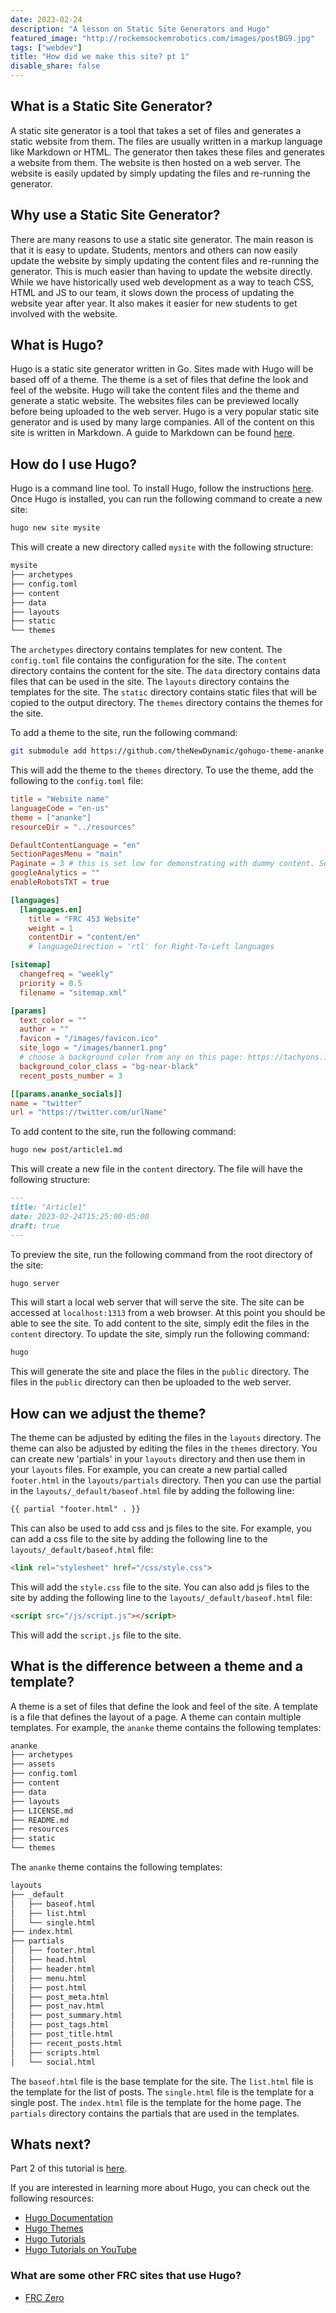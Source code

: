 ```yaml
---
date: 2023-02-24
description: "A lesson on Static Site Generators and Hugo"
featured_image: "http://rockemsockemrobotics.com/images/postBG9.jpg"
tags: ["webdev"]
title: "How did we make this site? pt 1"
disable_share: false
---
```


## What is a Static Site Generator?

A static site generator is a tool that takes a set of files and generates a static website from them. The files are usually written in a markup language like Markdown or HTML. The generator then takes these files and generates a website from them. The website is then hosted on a web server. The website is easily updated by simply updating the files and re-running the generator.

## Why use a Static Site Generator?

There are many reasons to use a static site generator. The main reason is that it is easy to update. Students, mentors and others can now easily update the website by simply updating the content files and re-running the generator. This is much easier than having to update the website directly. While we have historically used web development as a way to teach CSS, HTML and JS to our team, it slows down the process of updating the website year after year. It also makes it easier for new students to get involved with the website.

## What is Hugo?

Hugo is a static site generator written in Go. Sites made with Hugo will be based off of a theme. The theme is a set of files that define the look and feel of the website. Hugo will take the content files and the theme and generate a static website. The websites files can be previewed locally before being uploaded to the web server. Hugo is a very popular static site generator and is used by many large companies. All of the content on this site is written in Markdown. A guide to Markdown can be found [here](https://www.markdownguide.org/).

## How do I use Hugo?

Hugo is a command line tool. To install Hugo, follow the instructions [here](https://gohugo.io/getting-started/installing/). Once Hugo is installed, you can run the following command to create a new site:

```bash
hugo new site mysite
```

This will create a new directory called `mysite` with the following structure:

```bash
mysite
├── archetypes
├── config.toml
├── content
├── data
├── layouts
├── static
└── themes
```

The `archetypes` directory contains templates for new content. The `config.toml` file contains the configuration for the site. The `content` directory contains the content for the site. The `data` directory contains data files that can be used in the site. The `layouts` directory contains the templates for the site. The `static` directory contains static files that will be copied to the output directory. The `themes` directory contains the themes for the site.

To add a theme to the site, run the following command:

```bash
git submodule add https://github.com/theNewDynamic/gohugo-theme-ananke.git /themes/ananke
```

This will add the theme to the `themes` directory. To use the theme, add the following to the `config.toml` file:

```toml
title = "Website name"
languageCode = "en-us"
theme = ["ananke"]
resourceDir = "../resources"

DefaultContentLanguage = "en"
SectionPagesMenu = "main"
Paginate = 3 # this is set low for demonstrating with dummy content. Set to a higher number
googleAnalytics = ""
enableRobotsTXT = true

[languages]
  [languages.en]
    title = "FRC 453 Website"
    weight = 1
    contentDir = "content/en"
    # languageDirection = 'rtl' for Right-To-Left languages

[sitemap]
  changefreq = "weekly"
  priority = 0.5
  filename = "sitemap.xml"

[params]
  text_color = ""
  author = ""
  favicon = "/images/favicon.ico"
  site_logo = "/images/banner1.png"
  # choose a background color from any on this page: https://tachyons.io/docs/themes/skins/ and preface it with "bg-"
  background_color_class = "bg-near-black"
  recent_posts_number = 3

[[params.ananke_socials]]
name = "twitter"
url = "https://twitter.com/urlName"
```

To add content to the site, run the following command:

```bash
hugo new post/article1.md
```

This will create a new file in the `content` directory. The file will have the following structure:

```markdown
---
title: "Article1"
date: 2023-02-24T15:25:00-05:00
draft: true
---

```

To preview the site, run the following command from the root directory of the site:

```bash
hugo server
```

This will start a local web server that will serve the site. The site can be accessed at `localhost:1313` from a web browser. At this point you should be able to see the site. To add content to the site, simply edit the files in the `content` directory. To update the site, simply run the following command:

```bash
hugo
```

This will generate the site and place the files in the `public` directory. The files in the `public` directory can then be uploaded to the web server.

## How can we adjust the theme?

The theme can be adjusted by editing the files in the `layouts` directory. The theme can also be adjusted by editing the files in the `themes` directory. You can create new 'partials' in your `layouts` directory and then use them in your `layouts` files. For example, you can create a new partial called `footer.html` in the `layouts/partials` directory. Then you can use the partial in the `layouts/_default/baseof.html` file by adding the following line:

```html
{{ partial "footer.html" . }}
```

This can also be used to add css and js files to the site. For example, you can add a css file to the site by adding the following line to the `layouts/_default/baseof.html` file:

```html
<link rel="stylesheet" href="/css/style.css">
```

This will add the `style.css` file to the site. You can also add js files to the site by adding the following line to the `layouts/_default/baseof.html` file:

```html
<script src="/js/script.js"></script>
```

This will add the `script.js` file to the site.

## What is the difference between a theme and a template?

A theme is a set of files that define the look and feel of the site. A template is a file that defines the layout of a page. A theme can contain multiple templates. For example, the `ananke` theme contains the following templates:

```bash
ananke
├── archetypes
├── assets
├── config.toml
├── content
├── data
├── layouts
├── LICENSE.md
├── README.md
├── resources
├── static
└── themes
```

The `ananke` theme contains the following templates:

```bash
layouts
├── _default
│   ├── baseof.html
│   ├── list.html
│   └── single.html
├── index.html
├── partials
│   ├── footer.html
│   ├── head.html
│   ├── header.html
│   ├── menu.html
│   ├── post.html
│   ├── post_meta.html
│   ├── post_nav.html
│   ├── post_summary.html
│   ├── post_tags.html
│   ├── post_title.html
│   ├── recent_posts.html
│   ├── scripts.html
│   └── social.html

```

The `baseof.html` file is the base template for the site. The `list.html` file is the template for the list of posts. The `single.html` file is the template for a single post. The `index.html` file is the template for the home page. The `partials` directory contains the partials that are used in the templates.

## Whats next?

Part 2 of this tutorial is [here](../ssglesson2/).

If you are interested in learning more about Hugo, you can check out the following resources:

* [Hugo Documentation](https://gohugo.io/documentation/)
* [Hugo Themes](https://themes.gohugo.io/)
* [Hugo Tutorials](https://gohugo.io/getting-started/quick-start/)
* [Hugo Tutorials on YouTube](https://www.youtube.com/results?search_query=hugo+ssg+tutorial)

### What are some other FRC sites that use Hugo?

* [FRC Zero](https://frczero.org)